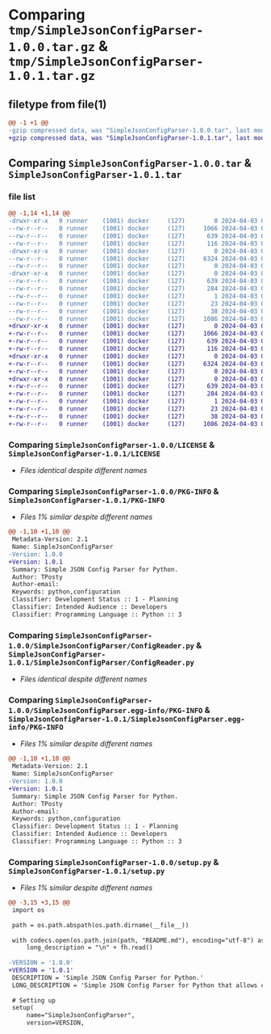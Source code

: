 # Comparing `tmp/SimpleJsonConfigParser-1.0.0.tar.gz` & `tmp/SimpleJsonConfigParser-1.0.1.tar.gz`

## filetype from file(1)

```diff
@@ -1 +1 @@
-gzip compressed data, was "SimpleJsonConfigParser-1.0.0.tar", last modified: Wed Apr  3 05:35:30 2024, max compression
+gzip compressed data, was "SimpleJsonConfigParser-1.0.1.tar", last modified: Wed Apr  3 05:40:36 2024, max compression
```

## Comparing `SimpleJsonConfigParser-1.0.0.tar` & `SimpleJsonConfigParser-1.0.1.tar`

### file list

```diff
@@ -1,14 +1,14 @@
-drwxr-xr-x   0 runner    (1001) docker     (127)        0 2024-04-03 05:35:30.476759 SimpleJsonConfigParser-1.0.0/
--rw-r--r--   0 runner    (1001) docker     (127)     1066 2024-04-03 05:35:22.000000 SimpleJsonConfigParser-1.0.0/LICENSE
--rw-r--r--   0 runner    (1001) docker     (127)      639 2024-04-03 05:35:30.476759 SimpleJsonConfigParser-1.0.0/PKG-INFO
--rw-r--r--   0 runner    (1001) docker     (127)      116 2024-04-03 05:35:22.000000 SimpleJsonConfigParser-1.0.0/README.md
-drwxr-xr-x   0 runner    (1001) docker     (127)        0 2024-04-03 05:35:30.476759 SimpleJsonConfigParser-1.0.0/SimpleJsonConfigParser/
--rw-r--r--   0 runner    (1001) docker     (127)     6324 2024-04-03 05:35:22.000000 SimpleJsonConfigParser-1.0.0/SimpleJsonConfigParser/ConfigReader.py
--rw-r--r--   0 runner    (1001) docker     (127)        0 2024-04-03 05:35:22.000000 SimpleJsonConfigParser-1.0.0/SimpleJsonConfigParser/__init__.py
-drwxr-xr-x   0 runner    (1001) docker     (127)        0 2024-04-03 05:35:30.476759 SimpleJsonConfigParser-1.0.0/SimpleJsonConfigParser.egg-info/
--rw-r--r--   0 runner    (1001) docker     (127)      639 2024-04-03 05:35:30.000000 SimpleJsonConfigParser-1.0.0/SimpleJsonConfigParser.egg-info/PKG-INFO
--rw-r--r--   0 runner    (1001) docker     (127)      284 2024-04-03 05:35:30.000000 SimpleJsonConfigParser-1.0.0/SimpleJsonConfigParser.egg-info/SOURCES.txt
--rw-r--r--   0 runner    (1001) docker     (127)        1 2024-04-03 05:35:30.000000 SimpleJsonConfigParser-1.0.0/SimpleJsonConfigParser.egg-info/dependency_links.txt
--rw-r--r--   0 runner    (1001) docker     (127)       23 2024-04-03 05:35:30.000000 SimpleJsonConfigParser-1.0.0/SimpleJsonConfigParser.egg-info/top_level.txt
--rw-r--r--   0 runner    (1001) docker     (127)       38 2024-04-03 05:35:30.476759 SimpleJsonConfigParser-1.0.0/setup.cfg
--rw-r--r--   0 runner    (1001) docker     (127)     1086 2024-04-03 05:35:22.000000 SimpleJsonConfigParser-1.0.0/setup.py
+drwxr-xr-x   0 runner    (1001) docker     (127)        0 2024-04-03 05:40:36.971388 SimpleJsonConfigParser-1.0.1/
+-rw-r--r--   0 runner    (1001) docker     (127)     1066 2024-04-03 05:40:33.000000 SimpleJsonConfigParser-1.0.1/LICENSE
+-rw-r--r--   0 runner    (1001) docker     (127)      639 2024-04-03 05:40:36.971388 SimpleJsonConfigParser-1.0.1/PKG-INFO
+-rw-r--r--   0 runner    (1001) docker     (127)      116 2024-04-03 05:40:33.000000 SimpleJsonConfigParser-1.0.1/README.md
+drwxr-xr-x   0 runner    (1001) docker     (127)        0 2024-04-03 05:40:36.967388 SimpleJsonConfigParser-1.0.1/SimpleJsonConfigParser/
+-rw-r--r--   0 runner    (1001) docker     (127)     6324 2024-04-03 05:40:33.000000 SimpleJsonConfigParser-1.0.1/SimpleJsonConfigParser/ConfigReader.py
+-rw-r--r--   0 runner    (1001) docker     (127)        0 2024-04-03 05:40:33.000000 SimpleJsonConfigParser-1.0.1/SimpleJsonConfigParser/__init__.py
+drwxr-xr-x   0 runner    (1001) docker     (127)        0 2024-04-03 05:40:36.967388 SimpleJsonConfigParser-1.0.1/SimpleJsonConfigParser.egg-info/
+-rw-r--r--   0 runner    (1001) docker     (127)      639 2024-04-03 05:40:36.000000 SimpleJsonConfigParser-1.0.1/SimpleJsonConfigParser.egg-info/PKG-INFO
+-rw-r--r--   0 runner    (1001) docker     (127)      284 2024-04-03 05:40:36.000000 SimpleJsonConfigParser-1.0.1/SimpleJsonConfigParser.egg-info/SOURCES.txt
+-rw-r--r--   0 runner    (1001) docker     (127)        1 2024-04-03 05:40:36.000000 SimpleJsonConfigParser-1.0.1/SimpleJsonConfigParser.egg-info/dependency_links.txt
+-rw-r--r--   0 runner    (1001) docker     (127)       23 2024-04-03 05:40:36.000000 SimpleJsonConfigParser-1.0.1/SimpleJsonConfigParser.egg-info/top_level.txt
+-rw-r--r--   0 runner    (1001) docker     (127)       38 2024-04-03 05:40:36.971388 SimpleJsonConfigParser-1.0.1/setup.cfg
+-rw-r--r--   0 runner    (1001) docker     (127)     1086 2024-04-03 05:40:33.000000 SimpleJsonConfigParser-1.0.1/setup.py
```

### Comparing `SimpleJsonConfigParser-1.0.0/LICENSE` & `SimpleJsonConfigParser-1.0.1/LICENSE`

 * *Files identical despite different names*

### Comparing `SimpleJsonConfigParser-1.0.0/PKG-INFO` & `SimpleJsonConfigParser-1.0.1/PKG-INFO`

 * *Files 1% similar despite different names*

```diff
@@ -1,10 +1,10 @@
 Metadata-Version: 2.1
 Name: SimpleJsonConfigParser
-Version: 1.0.0
+Version: 1.0.1
 Summary: Simple JSON Config Parser for Python.
 Author: TPosty
 Author-email: 
 Keywords: python,configuration
 Classifier: Development Status :: 1 - Planning
 Classifier: Intended Audience :: Developers
 Classifier: Programming Language :: Python :: 3
```

### Comparing `SimpleJsonConfigParser-1.0.0/SimpleJsonConfigParser/ConfigReader.py` & `SimpleJsonConfigParser-1.0.1/SimpleJsonConfigParser/ConfigReader.py`

 * *Files identical despite different names*

### Comparing `SimpleJsonConfigParser-1.0.0/SimpleJsonConfigParser.egg-info/PKG-INFO` & `SimpleJsonConfigParser-1.0.1/SimpleJsonConfigParser.egg-info/PKG-INFO`

 * *Files 1% similar despite different names*

```diff
@@ -1,10 +1,10 @@
 Metadata-Version: 2.1
 Name: SimpleJsonConfigParser
-Version: 1.0.0
+Version: 1.0.1
 Summary: Simple JSON Config Parser for Python.
 Author: TPosty
 Author-email: 
 Keywords: python,configuration
 Classifier: Development Status :: 1 - Planning
 Classifier: Intended Audience :: Developers
 Classifier: Programming Language :: Python :: 3
```

### Comparing `SimpleJsonConfigParser-1.0.0/setup.py` & `SimpleJsonConfigParser-1.0.1/setup.py`

 * *Files 1% similar despite different names*

```diff
@@ -3,15 +3,15 @@
 import os
 
 path = os.path.abspath(os.path.dirname(__file__))
 
 with codecs.open(os.path.join(path, "README.md"), encoding="utf-8") as fh:
     long_description = "\n" + fh.read()
 
-VERSION = '1.0.0'
+VERSION = '1.0.1'
 DESCRIPTION = 'Simple JSON Config Parser for Python.'
 LONG_DESCRIPTION = 'Simple JSON Config Parser for Python that allows creation, modification, and deletion of multiple JSON configuration files.'
 
 # Setting up
 setup(
     name="SimpleJsonConfigParser",
     version=VERSION,
```

